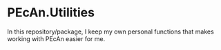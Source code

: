 # PEcAn.Utilities
In this repository/package, I keep my own personal functions that makes working with PEcAn easier for me. 
